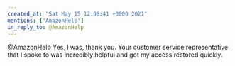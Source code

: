 ```yaml
---
created_at: "Sat May 15 12:08:41 +0000 2021"
mentions: ['AmazonHelp']
in_reply_to: @AmazonHelp
---
```


@AmazonHelp Yes, I was, thank you. Your customer service representative that I spoke to was incredibly helpful and got my access restored quickly.